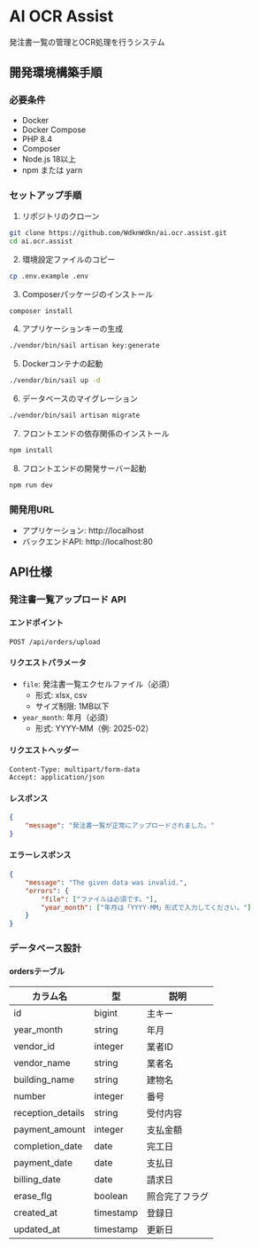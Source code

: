 # AI OCR Assist

発注書一覧の管理とOCR処理を行うシステム

## 開発環境構築手順

### 必要条件
- Docker
- Docker Compose
- PHP 8.4
- Composer
- Node.js 18以上
- npm または yarn

### セットアップ手順

1. リポジトリのクローン
```bash
git clone https://github.com/WdknWdkn/ai.ocr.assist.git
cd ai.ocr.assist
```

2. 環境設定ファイルのコピー
```bash
cp .env.example .env
```

3. Composerパッケージのインストール
```bash
composer install
```

4. アプリケーションキーの生成
```bash
./vendor/bin/sail artisan key:generate
```

5. Dockerコンテナの起動
```bash
./vendor/bin/sail up -d
```

6. データベースのマイグレーション
```bash
./vendor/bin/sail artisan migrate
```

7. フロントエンドの依存関係のインストール
```bash
npm install
```

8. フロントエンドの開発サーバー起動
```bash
npm run dev
```

### 開発用URL
- アプリケーション: http://localhost
- バックエンドAPI: http://localhost:80

## API仕様

### 発注書一覧アップロード API

#### エンドポイント
`POST /api/orders/upload`

#### リクエストパラメータ
- `file`: 発注書一覧エクセルファイル（必須）
  - 形式: xlsx, csv
  - サイズ制限: 1MB以下
- `year_month`: 年月（必須）
  - 形式: YYYY-MM（例: 2025-02）

#### リクエストヘッダー
```
Content-Type: multipart/form-data
Accept: application/json
```

#### レスポンス
```json
{
    "message": "発注書一覧が正常にアップロードされました。"
}
```

#### エラーレスポンス
```json
{
    "message": "The given data was invalid.",
    "errors": {
        "file": ["ファイルは必須です。"],
        "year_month": ["年月は「YYYY-MM」形式で入力してください。"]
    }
}
```

### データベース設計

#### ordersテーブル
| カラム名 | 型 | 説明 |
|---------|------|------|
| id | bigint | 主キー |
| year_month | string | 年月 |
| vendor_id | integer | 業者ID |
| vendor_name | string | 業者名 |
| building_name | string | 建物名 |
| number | integer | 番号 |
| reception_details | string | 受付内容 |
| payment_amount | integer | 支払金額 |
| completion_date | date | 完工日 |
| payment_date | date | 支払日 |
| billing_date | date | 請求日 |
| erase_flg | boolean | 照合完了フラグ |
| created_at | timestamp | 登録日 |
| updated_at | timestamp | 更新日 |
